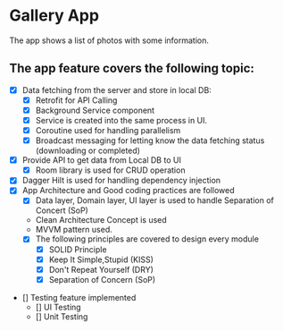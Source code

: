 # Gallery App
The app shows a list of photos with some information. 
## The app feature covers the following topic:
- [x] Data fetching from the server and store in local DB:
    - [x] Retrofit for API Calling
    - [x] Background Service component
    - [x] Service is created into the same process in UI.
    - [x] Coroutine used for handling parallelism
    - [x] Broadcast messaging for letting know the data fetching status (downloading or completed)
- [x] Provide API to get data from Local DB to UI
  - [x] Room library is used for CRUD operation
- [x] Dagger Hilt is used for handling dependency injection
- [x] App Architecture and Good coding practices are followed
  - [x] Data layer, Domain layer, UI layer is used to handle Separation of Concert (SoP)
  - Clean Architecture Concept is used
  - MVVM pattern used.
  - [x] The following principles are covered to design every module
    - [x] SOLID Principle
    - [x] Keep It Simple,Stupid (KISS)
    - [x] Don't Repeat Yourself (DRY)
    - [x] Separation of Concern (SoP)
- [] Testing feature implemented
  - [] UI Testing
  - [] Unit Testing
   